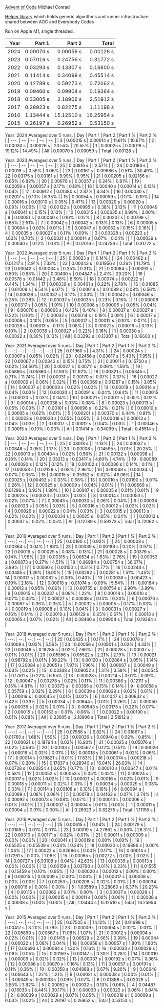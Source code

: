 [Advent of Code](https://adventofcode.com/)
Michael Conrad

[Helper library](https://github.com/mmitton/helper) which holds generic algorithms and runner
infrastructure shared between AOC and Everybody Codes

Run on Apple M1, single threaded.

| Year | Part 1 | Part 2 | Total |
| ---: | --: | --: | ---: |
| 2024 | 0.00070 s | 0.00059 s | 0.00128 s |
| 2023 | 0.07016 s | 0.24756 s | 0.31772 s |
| 2022 | 0.03293 s | 0.13307 s | 0.16600 s |
| 2021 | 0.11414 s | 0.34099 s | 0.45514 s |
| 2020 | 0.12789 s | 0.59273 s | 0.72062 s |
| 2019 | 0.09460 s | 0.09904 s | 0.19364 s |
| 2018 | 0.33005 s | 2.18906 s | 2.51912 s |
| 2017 | 0.28923 s | 0.82275 s | 1.11198 s |
| 2016 | 1.13444 s | 15.12510 s | 16.25954 s |
| 2015 | 0.26197 s | 0.26952 s | 0.53150 s |

Year: 2024  Averaged over 5 runs.
| Day | Part 1 | Part 2 | Part 1 % | Part 2 % |
| ---: | --: | --: | --: | --: |
| 3 | 0.00015 s | 0.00014 s | 11.61% | 10.67% |
| 2 | 0.00030 s | 0.00026 s | 23.55% | 20.55% |
| 1 | 0.00025 s | 0.00019 s | 19.12% | 14.49% |
| All | 0.00070 s | 0.00059 s | Total | 0.00128 s |

Year: 2023  Averaged over 5 runs.
| Day | Part 1 | Part 2 | Part 1 % | Part 2 % |
| ---: | --: | --: | --: | --: |
| 25 | 0.00816 s |  | 2.57% |  |
| 24 | 0.00186 s | 0.00019 s | 0.59% | 0.06% |
| 23 | 0.00161 s | 0.09686 s | 0.51% | 30.49% |
| 22 | 0.03175 s | 0.03161 s | 9.99% | 9.95% |
| 21 | 0.00205 s | 0.02166 s | 0.65% | 6.82% |
| 20 | 0.00076 s | 0.00257 s | 0.24% | 0.81% |
| 19 | 0.00056 s | 0.00057 s | 0.17% | 0.18% |
| 18 | 0.00040 s | 0.00014 s | 0.13% | 0.04% |
| 17 | 0.00912 s | 0.01380 s | 2.87% | 4.34% |
| 16 | 0.00030 s | 0.02017 s | 0.10% | 6.35% |
| 15 | 0.00054 s | 0.00059 s | 0.17% | 0.19% |
| 14 | 0.00016 s | 0.03010 s | 0.05% | 9.47% |
| 13 | 0.00029 s | 0.00020 s | 0.09% | 0.06% |
| 12 | 0.00122 s | 0.00995 s | 0.38% | 3.13% |
| 11 | 0.00049 s | 0.00041 s | 0.15% | 0.13% |
| 10 | 0.00315 s | 0.00635 s | 0.99% | 2.00% |
| 9 | 0.00051 s | 0.00040 s | 0.16% | 0.12% |
| 8 | 0.00207 s | 0.00799 s | 0.65% | 2.51% |
| 7 | 0.00042 s | 0.00042 s | 0.13% | 0.13% |
| 6 | 0.00005 s | 0.00004 s | 0.02% | 0.01% |
| 5 | 0.00047 s | 0.00052 s | 0.15% | 0.16% |
| 4 | 0.00035 s | 0.00027 s | 0.11% | 0.09% |
| 3 | 0.00328 s | 0.00223 s | 1.03% | 0.70% |
| 2 | 0.00021 s | 0.00014 s | 0.07% | 0.04% |
| 1 | 0.00039 s | 0.00040 s | 0.12% | 0.13% |
| All | 0.07016 s | 0.24756 s | Total | 0.31772 s |

Year: 2022  Averaged over 5 runs.
| Day | Part 1 | Part 2 | Part 1 % | Part 2 % |
| ---: | --: | --: | --: | --: |
| 25 | 0.00023 s |  | 0.14% |  |
| 24 | 0.00482 s | 0.01217 s | 2.91% | 7.33% |
| 23 | 0.00043 s | 0.01956 s | 0.26% | 11.79% |
| 22 | 0.00042 s | 0.00034 s | 0.25% | 0.21% |
| 21 | 0.00084 s | 0.00092 s | 0.50% | 0.55% |
| 20 | 0.00400 s | 0.04847 s | 2.41% | 29.20% |
| 19 | 0.00578 s | 0.01442 s | 3.48% | 8.69% |
| 18 | 0.00074 s | 0.00222 s | 0.44% | 1.34% |
| 17 | 0.00036 s | 0.00461 s | 0.22% | 2.78% |
| 16 | 0.01085 s | 0.01008 s | 6.54% | 6.07% |
| 15 | 0.00014 s | 0.01089 s | 0.08% | 6.56% |
| 14 | 0.00028 s | 0.00337 s | 0.17% | 2.03% |
| 13 | 0.00042 s | 0.00046 s | 0.25% | 0.28% |
| 12 | 0.00037 s | 0.00025 s | 0.23% | 0.15% |
| 11 | 0.00008 s | 0.00317 s | 0.05% | 1.91% |
| 10 | 0.00008 s | 0.00006 s | 0.05% | 0.04% |
| 9 | 0.00070 s | 0.00066 s | 0.42% | 0.40% |
| 8 | 0.00037 s | 0.00027 s | 0.22% | 0.16% |
| 7 | 0.00032 s | 0.00014 s | 0.19% | 0.09% |
| 6 | 0.00017 s | 0.00008 s | 0.10% | 0.05% |
| 5 | 0.00017 s | 0.00012 s | 0.10% | 0.07% |
| 4 | 0.00028 s | 0.00013 s | 0.17% | 0.08% |
| 3 | 0.00021 s | 0.00016 s | 0.13% | 0.10% |
| 2 | 0.00036 s | 0.00027 s | 0.22% | 0.16% |
| 1 | 0.00050 s | 0.00022 s | 0.30% | 0.13% |
| All | 0.03293 s | 0.13307 s | Total | 0.16600 s |

Year: 2021  Averaged over 5 runs.
| Day | Part 1 | Part 2 | Part 1 % | Part 2 % |
| ---: | --: | --: | --: | --: |
| 25 | 0.01960 s |  | 4.31% |  |
| 24 | 0.00024 s | 0.00007 s | 0.05% | 0.02% |
| 23 | 0.02456 s | 0.03617 s | 5.40% | 7.95% |
| 22 | 0.00067 s | 0.00343 s | 0.15% | 0.75% |
| 21 | 0.00011 s | 0.15700 s | 0.02% | 34.50% |
| 20 | 0.00027 s | 0.00711 s | 0.06% | 1.56% |
| 19 | 0.05886 s | 0.05880 s | 12.93% | 12.92% |
| 18 | 0.00321 s | 0.05345 s | 0.71% | 11.74% |
| 17 | 0.00031 s | 0.00170 s | 0.07% | 0.37% |
| 16 | 0.00027 s | 0.00009 s | 0.06% | 0.02% |
| 15 | 0.00069 s | 0.01387 s | 0.15% | 3.05% |
| 14 | 0.00007 s | 0.00008 s | 0.02% | 0.02% |
| 13 | 0.00018 s | 0.00014 s | 0.04% | 0.03% |
| 12 | 0.00020 s | 0.00291 s | 0.04% | 0.64% |
| 11 | 0.00015 s | 0.00020 s | 0.03% | 0.04% |
| 10 | 0.00021 s | 0.00011 s | 0.05% | 0.02% |
| 9 | 0.00014 s | 0.00038 s | 0.03% | 0.08% |
| 8 | 0.00023 s | 0.00013 s | 0.05% | 0.03% |
| 7 | 0.00101 s | 0.00096 s | 0.22% | 0.21% |
| 6 | 0.00010 s | 0.00005 s | 0.02% | 0.01% |
| 5 | 0.00201 s | 0.00370 s | 0.44% | 0.81% |
| 4 | 0.00023 s | 0.00023 s | 0.05% | 0.05% |
| 3 | 0.00018 s | 0.00013 s | 0.04% | 0.03% |
| 2 | 0.00017 s | 0.00012 s | 0.04% | 0.03% |
| 1 | 0.00046 s | 0.00015 s | 0.10% | 0.03% |
| All | 0.11414 s | 0.34099 s | Total | 0.45514 s |

Year: 2020  Averaged over 5 runs.
| Day | Part 1 | Part 2 | Part 1 % | Part 2 % |
| ---: | --: | --: | --: | --: |
| 25 | 0.08018 s |  | 11.13% |  |
| 24 | 0.00037 s | 0.00846 s | 0.05% | 1.17% |
| 23 | 0.00008 s | 0.14595 s | 0.01% | 20.25% |
| 22 | 0.00013 s | 0.00404 s | 0.02% | 0.56% |
| 21 | 0.00132 s | 0.00098 s | 0.18% | 0.14% |
| 20 | 0.03313 s | 0.03417 s | 4.60% | 4.74% |
| 19 | 0.00089 s | 0.00090 s | 0.12% | 0.12% |
| 18 | 0.00102 s | 0.00080 s | 0.14% | 0.11% |
| 17 | 0.00058 s | 0.02129 s | 0.08% | 2.96% |
| 16 | 0.00049 s | 0.00034 s | 0.07% | 0.05% |
| 15 | 0.00015 s | 0.35352 s | 0.02% | 49.06% |
| 14 | 0.00025 s | 0.00492 s | 0.03% | 0.68% |
| 13 | 0.00010 s | 0.00190 s | 0.01% | 0.26% |
| 12 | 0.00025 s | 0.00009 s | 0.04% | 0.01% |
| 11 | 0.00669 s | 0.01296 s | 0.93% | 1.80% |
| 10 | 0.00007 s | 0.00005 s | 0.01% | 0.01% |
| 9 | 0.00023 s | 0.00023 s | 0.03% | 0.03% |
| 8 | 0.00014 s | 0.00053 s | 0.02% | 0.07% |
| 7 | 0.00043 s | 0.00030 s | 0.06% | 0.04% |
| 6 | 0.00034 s | 0.00023 s | 0.05% | 0.03% |
| 5 | 0.00016 s | 0.00012 s | 0.02% | 0.02% |
| 4 | 0.00026 s | 0.00022 s | 0.04% | 0.03% |
| 3 | 0.00015 s | 0.00013 s | 0.02% | 0.02% |
| 2 | 0.00034 s | 0.00025 s | 0.05% | 0.04% |
| 1 | 0.00013 s | 0.00037 s | 0.02% | 0.05% |
| All | 0.12789 s | 0.59273 s | Total | 0.72062 s |

Year: 2019  Averaged over 5 runs.
| Day | Part 1 | Part 2 | Part 1 % | Part 2 % |
| ---: | --: | --: | --: | --: |
| 25 | 0.00180 s |  | 0.93% |  |
| 24 | 0.00008 s | 0.00364 s | 0.04% | 1.88% |
| 23 | 0.00039 s | 0.00188 s | 0.20% | 0.97% |
| 22 | 0.00016 s | 0.00025 s | 0.08% | 0.13% |
| 21 | 0.00028 s | 0.00379 s | 0.14% | 1.96% |
| 20 | 0.00315 s | 0.00534 s | 1.63% | 2.76% |
| 19 | 0.00053 s | 0.00873 s | 0.27% | 4.51% |
| 18 | 0.06984 s | 0.00754 s | 36.07% | 3.89% |
| 17 | 0.00060 s | 0.00150 s | 0.31% | 0.77% |
| 16 | 0.00244 s | 0.03485 s | 1.26% | 18.00% |
| 15 | 0.00292 s | 0.00281 s | 1.51% | 1.45% |
| 14 | 0.00017 s | 0.00082 s | 0.09% | 0.43% |
| 13 | 0.00036 s | 0.00423 s | 0.19% | 2.18% |
| 12 | 0.00018 s | 0.01074 s | 0.09% | 5.54% |
| 11 | 0.00184 s | 0.00012 s | 0.95% | 0.06% |
| 10 | 0.00755 s | 0.00754 s | 3.90% | 3.89% |
| 9 | 0.00015 s | 0.00237 s | 0.08% | 1.22% |
| 8 | 0.00014 s | 0.00010 s | 0.07% | 0.05% |
| 7 | 0.00027 s | 0.00038 s | 0.14% | 0.20% |
| 6 | 0.00070 s | 0.00067 s | 0.36% | 0.35% |
| 5 | 0.00032 s | 0.00005 s | 0.17% | 0.03% |
| 4 | 0.00019 s | 0.00008 s | 0.10% | 0.04% |
| 3 | 0.00031 s | 0.00027 s | 0.16% | 0.14% |
| 2 | 0.00010 s | 0.00129 s | 0.05% | 0.67% |
| 1 | 0.00013 s | 0.00005 s | 0.07% | 0.02% |
| All | 0.09460 s | 0.09904 s | Total | 0.19364 s |

Year: 2018  Averaged over 5 runs.
| Day | Part 1 | Part 2 | Part 1 % | Part 2 % |
| ---: | --: | --: | --: | --: |
| 25 | 0.00435 s |  | 0.17% |  |
| 24 | 0.00078 s | 0.14009 s | 0.03% | 5.56% |
| 23 | 0.00056 s | 0.10901 s | 0.02% | 4.33% |
| 22 | 0.00048 s | 0.19285 s | 0.02% | 7.66% |
| 21 | 0.00028 s | 0.00037 s | 0.01% | 0.01% |
| 20 | 0.05556 s | 0.05522 s | 2.21% | 2.19% |
| 19 | 0.00021 s | 0.98792 s | 0.01% | 39.22% |
| 18 | 0.00120 s | 0.02864 s | 0.05% | 1.14% |
| 17 | 0.20084 s | 0.20051 s | 7.97% | 7.96% |
| 16 | 0.00067 s | 0.00049 s | 0.03% | 0.02% |
| 15 | 0.03308 s | 0.09052 s | 1.31% | 3.59% |
| 14 | 0.00545 s | 0.17511 s | 0.22% | 6.95% |
| 13 | 0.00028 s | 0.00214 s | 0.01% | 0.09% |
| 12 | 0.00047 s | 0.00278 s | 0.02% | 0.11% |
| 11 | 0.00386 s | 0.12111 s | 0.15% | 4.81% |
| 10 | 0.00373 s | 0.00365 s | 0.15% | 0.14% |
| 9 | 0.00058 s | 0.05759 s | 0.02% | 2.29% |
| 8 | 0.00039 s | 0.00029 s | 0.02% | 0.01% |
| 7 | 0.00019 s | 0.00045 s | 0.01% | 0.02% |
| 6 | 0.01047 s | 0.00832 s | 0.42% | 0.33% |
| 5 | 0.00034 s | 0.00644 s | 0.01% | 0.26% |
| 4 | 0.00050 s | 0.00036 s | 0.02% | 0.01% |
| 3 | 0.00543 s | 0.00175 s | 0.22% | 0.07% |
| 2 | 0.00015 s | 0.00153 s | 0.01% | 0.06% |
| 1 | 0.00022 s | 0.00190 s | 0.01% | 0.08% |
| All | 0.33005 s | 2.18906 s | Total | 2.51912 s |

Year: 2017  Averaged over 5 runs.
| Day | Part 1 | Part 2 | Part 1 % | Part 2 % |
| ---: | --: | --: | --: | --: |
| 25 | 0.07586 s |  | 6.82% |  |
| 24 | 0.01867 s | 0.01768 s | 1.68% | 1.59% |
| 23 | 0.00026 s | 0.00940 s | 0.02% | 0.85% |
| 22 | 0.00021 s | 0.18794 s | 0.02% | 16.90% |
| 21 | 0.00025 s | 0.05076 s | 0.02% | 4.56% |
| 20 | 0.00133 s | 0.00567 s | 0.12% | 0.51% |
| 19 | 0.00026 s | 0.00016 s | 0.02% | 0.01% |
| 18 | 0.00018 s | 0.00061 s | 0.02% | 0.06% |
| 17 | 0.00014 s | 0.19821 s | 0.01% | 17.83% |
| 16 | 0.00074 s | 0.00218 s | 0.07% | 0.20% |
| 15 | 0.17837 s | 0.28940 s | 16.04% | 26.03% |
| 14 | 0.00728 s | 0.00854 s | 0.65% | 0.77% |
| 13 | 0.00010 s | 0.00647 s | 0.01% | 0.58% |
| 12 | 0.00052 s | 0.00053 s | 0.05% | 0.05% |
| 11 | 0.00024 s | 0.00017 s | 0.02% | 0.02% |
| 10 | 0.00021 s | 0.00016 s | 0.02% | 0.01% |
| 9 | 0.00018 s | 0.00011 s | 0.02% | 0.01% |
| 8 | 0.00034 s | 0.00029 s | 0.03% | 0.03% |
| 7 | 0.00114 s | 0.00108 s | 0.10% | 0.10% |
| 6 | 0.00094 s | 0.00089 s | 0.08% | 0.08% |
| 5 | 0.00078 s | 0.04163 s | 0.07% | 3.74% |
| 4 | 0.00092 s | 0.00073 s | 0.08% | 0.07% |
| 3 | 0.00013 s | 0.00006 s | 0.01% | 0.01% |
| 2 | 0.00007 s | 0.00004 s | 0.01% | 0.00% |
| 1 | 0.00011 s | 0.00004 s | 0.01% | 0.00% |
| All | 0.28923 s | 0.82275 s | Total | 1.11198 s |

Year: 2016  Averaged over 5 runs.
| Day | Part 1 | Part 2 | Part 1 % | Part 2 % |
| ---: | --: | --: | --: | --: |
| 25 | 0.00615 s |  | 0.04% |  |
| 24 | 0.00179 s | 0.00189 s | 0.01% | 0.01% |
| 23 | 0.00019 s | 4.27862 s | 0.00% | 26.31% |
| 22 | 0.00310 s | 0.00171 s | 0.02% | 0.01% |
| 21 | 0.00011 s | 0.00009 s | 0.00% | 0.00% |
| 20 | 0.00041 s | 0.00019 s | 0.00% | 0.00% |
| 19 | 0.05525 s | 0.05539 s | 0.34% | 0.34% |
| 18 | 0.00030 s | 0.16896 s | 0.00% | 1.04% |
| 17 | 0.00022 s | 0.02696 s | 0.00% | 0.17% |
| 16 | 0.00014 s | 0.17261 s | 0.00% | 1.06% |
| 15 | 0.00065 s | 0.00272 s | 0.00% | 0.02% |
| 14 | 0.00727 s | 6.93108 s | 0.04% | 42.63% |
| 13 | 0.00039 s | 0.00013 s | 0.00% | 0.00% |
| 12 | 0.00159 s | 0.03793 s | 0.01% | 0.23% |
| 11 | 0.01555 s | 0.15459 s | 0.10% | 0.95% |
| 10 | 0.00020 s | 0.00012 s | 0.00% | 0.00% |
| 9 | 0.00015 s | 0.00009 s | 0.00% | 0.00% |
| 8 | 0.00017 s | 0.00009 s | 0.00% | 0.00% |
| 7 | 0.00253 s | 0.00208 s | 0.02% | 0.01% |
| 6 | 0.00034 s | 0.00016 s | 0.00% | 0.00% |
| 5 | 1.03589 s | 3.28860 s | 6.37% | 20.23% |
| 4 | 0.00115 s | 0.00062 s | 0.01% | 0.00% |
| 3 | 0.00037 s | 0.00028 s | 0.00% | 0.00% |
| 2 | 0.00015 s | 0.00011 s | 0.00% | 0.00% |
| 1 | 0.00038 s | 0.00008 s | 0.00% | 0.00% |
| All | 1.13444 s | 15.12510 s | Total | 16.25954 s |

Year: 2015  Averaged over 5 runs.
| Day | Part 1 | Part 2 | Part 1 % | Part 2 % |
| ---: | --: | --: | --: | --: |
| 25 | 0.07505 s |  | 14.12% |  |
| 24 | 0.01699 s | 0.00417 s | 3.20% | 0.79% |
| 23 | 0.00009 s | 0.00004 s | 0.02% | 0.01% |
| 22 | 0.05890 s | 0.00567 s | 11.08% | 1.07% |
| 21 | 0.00012 s | 0.00004 s | 0.02% | 0.01% |
| 20 | 0.01415 s | 0.00529 s | 2.66% | 0.99% |
| 19 | 0.00044 s | 0.00022 s | 0.08% | 0.04% |
| 18 | 0.00958 s | 0.00957 s | 1.80% | 1.80% |
| 17 | 0.00693 s | 0.00084 s | 1.30% | 0.16% |
| 16 | 0.00033 s | 0.00029 s | 0.06% | 0.05% |
| 15 | 0.00159 s | 0.00147 s | 0.30% | 0.28% |
| 14 | 0.00010 s | 0.00009 s | 0.02% | 0.02% |
| 13 | 0.00037 s | 0.00192 s | 0.07% | 0.36% |
| 12 | 0.00086 s | 0.00070 s | 0.16% | 0.13% |
| 11 | 0.00057 s | 0.00191 s | 0.11% | 0.36% |
| 10 | 0.00358 s | 0.04888 s | 0.67% | 9.20% |
| 9 | 0.00648 s | 0.00643 s | 1.22% | 1.21% |
| 8 | 0.00021 s | 0.00008 s | 0.04% | 0.01% |
| 7 | 0.00049 s | 0.00038 s | 0.09% | 0.07% |
| 6 | 0.01888 s | 0.02029 s | 3.55% | 3.82% |
| 5 | 0.00052 s | 0.00032 s | 0.10% | 0.06% |
| 4 | 0.04487 s | 0.16033 s | 8.44% | 30.17% |
| 3 | 0.00030 s | 0.00023 s | 0.06% | 0.04% |
| 2 | 0.00039 s | 0.00029 s | 0.07% | 0.05% |
| 1 | 0.00018 s | 0.00009 s | 0.03% | 0.02% |
| All | 0.26197 s | 0.26952 s | Total | 0.53150 s |

